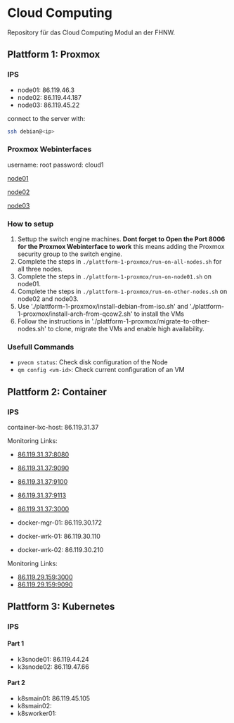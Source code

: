 # Cloud Computing

Repository für das Cloud Computing Modul an der FHNW.

## Plattform 1: Proxmox

### IPS

- node01: 86.119.46.3
- node02: 86.119.44.187
- node03: 86.119.45.22

connect to the server with:

```sh
ssh debian@<ip>
```

### Proxmox Webinterfaces

username: root password: cloud1

[node01](https://86.119.46.3:8006/)

[node02](https://86.119.44.187:8006/)

[node03](https://86.119.45.22:8006/)

### How to setup

1. Settup the switch engine machines. **Dont forget to Open the Port 8006 for
   the Proxmox Webinterface to work** this means adding the Proxmox security
   group to the switch engine.
2. Complete the steps in `./plattform-1-proxmox/run-on-all-nodes.sh` for all
   three nodes.
3. Complete the steps in `./plattform-1-proxmox/run-on-node01.sh` on node01.
4. Complete the steps in `./plattform-1-proxmox/run-on-other-nodes.sh` on node02
   and node03.
5. Use './plattform-1-proxmox/install-debian-from-iso.sh' and
   './plattform-1-proxmox/install-arch-from-qcow2.sh' to install the VMs
6. Follow the instructions in './plattform-1-proxmox/migrate-to-other-nodes.sh'
   to clone, migrate the VMs and enable high availability.

### Usefull Commands

- `pvecm status`: Check disk configuration of the Node
- `qm config <vm-id>`: Check current configuration of an VM

## Plattform 2: Container

### IPS

container-lxc-host: 86.119.31.37

Monitoring Links:

- [86.119.31.37:8080](cAdvisor)
- [86.119.31.37:9090](Prometheus)
- [86.119.31.37:9100](Node-Exporter)
- [86.119.31.37:9113](Nginx-Exporter)
- [86.119.31.37:3000](Grafana)

- docker-mgr-01: 86.119.30.172
- docker-wrk-01: 86.119.30.110
- docker-wrk-02: 86.119.30.210

Monitoring Links:

- [86.119.29.159:3000](Grafana)
- [86.119.29.159:9090](Prometheus)

## Plattform 3: Kubernetes

### IPS

#### Part 1

- k3snode01: 86.119.44.24
- k3snode02: 86.119.47.66

#### Part 2

- k8smain01: 86.119.45.105
- k8smain02:
- k8sworker01:
